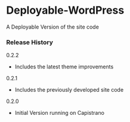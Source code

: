 # Deployable-WordPress
A Deployable Version of the site code

### Release History
0.2.2
* Includes the latest theme improvements

0.2.1
* Includes the previously developed site code

0.2.0
* Initial Version running on Capistrano
